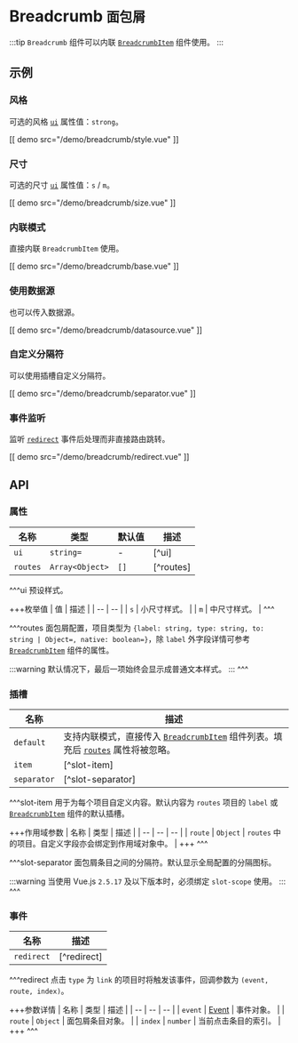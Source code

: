 # Breadcrumb <small>面包屑</small>

:::tip
`Breadcrumb` 组件可以内联 [`BreadcrumbItem`](./breadcrumb-item) 组件使用。
:::

## 示例

### 风格

可选的风格 [`ui`](#props-ui) 属性值：`strong`。

[[ demo src="/demo/breadcrumb/style.vue" ]]

### 尺寸

可选的尺寸 [`ui`](#props-ui) 属性值：`s` / `m`。

[[ demo src="/demo/breadcrumb/size.vue" ]]

### 内联模式

直接内联 `BreadcrumbItem` 使用。

[[ demo src="/demo/breadcrumb/base.vue" ]]

### 使用数据源

也可以传入数据源。

[[ demo src="/demo/breadcrumb/datasource.vue" ]]

### 自定义分隔符

可以使用插槽自定义分隔符。

[[ demo src="/demo/breadcrumb/separator.vue" ]]

### 事件监听

监听 [`redirect`](#events-redirect) 事件后处理而非直接路由跳转。

[[ demo src="/demo/breadcrumb/redirect.vue" ]]

## API

### 属性

| 名称 | 类型 | 默认值 | 描述 |
| --- | --- | --- | --- |
| ``ui`` | `string=` | - | [^ui] |
| ``routes`` | `Array<Object>` | `[]` | [^routes] |

^^^ui
预设样式。

+++枚举值
| 值 | 描述 |
| -- | -- |
| `s` | 小尺寸样式。 |
| `m` | 中尺寸样式。 |
^^^

^^^routes
面包屑配置，项目类型为 `{label: string, type: string, to: string | Object=, native: boolean=}`，除 `label` 外字段详情可参考 [`BreadcrumbItem`](./breadcrumb-item) 组件的属性。

:::warning
默认情况下，最后一项始终会显示成普通文本样式。
:::
^^^

### 插槽

| 名称 | 描述 |
| -- | -- |
| ``default`` | 支持内联模式，直接传入 [`BreadcrumbItem`](./breadcrumb-item) 组件列表。填充后 [`routes`](#props-routes) 属性将被忽略。 |
| ``item`` | [^slot-item] |
| ``separator`` | [^slot-separator] |

^^^slot-item
用于为每个项目自定义内容。默认内容为 `routes` 项目的 `label` 或 [`BreadcrumbItem`]('./breadcrumb-item) 组件的默认插槽。

+++作用域参数
| 名称 | 类型 | 描述 |
| -- | -- | -- |
| `route` | `Object` | `routes` 中的项目。自定义字段亦会绑定到作用域对象中。 |
+++
^^^

^^^slot-separator
面包屑条目之间的分隔符。默认显示全局配置的分隔图标。

:::warning
当使用 Vue.js `2.5.17` 及以下版本时，必须绑定 `slot-scope` 使用。
:::
^^^

### 事件

| 名称 | 描述 |
| -- | -- |
| ``redirect`` | [^redirect] |

^^^redirect
点击 `type` 为 `link` 的项目时将触发该事件，回调参数为 `(event, route, index)`。

+++参数详情
| 名称 | 类型 | 描述 |
| -- | -- | -- |
| ``event`` | [Event](https://developer.mozilla.org/zh-CN/docs/Web/Events/click) | 事件对象。 |
| ``route`` | `Object` | 面包屑条目对象。 |
| ``index`` | `number` | 当前点击条目的索引。 |
+++
^^^
